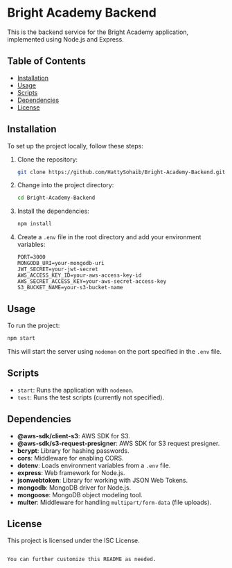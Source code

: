 
# Bright Academy Backend

This is the backend service for the Bright Academy application, implemented using Node.js and Express.

## Table of Contents

- [Installation](#installation)
- [Usage](#usage)
- [Scripts](#scripts)
- [Dependencies](#dependencies)
- [License](#license)

## Installation

To set up the project locally, follow these steps:

1. Clone the repository:
   ```sh
   git clone https://github.com/HattySohaib/Bright-Academy-Backend.git
   ```

2. Change into the project directory:
   ```sh
   cd Bright-Academy-Backend
   ```

3. Install the dependencies:
   ```sh
   npm install
   ```

4. Create a `.env` file in the root directory and add your environment variables:
   ```env
   PORT=3000
   MONGODB_URI=your-mongodb-uri
   JWT_SECRET=your-jwt-secret
   AWS_ACCESS_KEY_ID=your-aws-access-key-id
   AWS_SECRET_ACCESS_KEY=your-aws-secret-access-key
   S3_BUCKET_NAME=your-s3-bucket-name
   ```

## Usage

To run the project:

```sh
npm start
```

This will start the server using `nodemon` on the port specified in the `.env` file.

## Scripts

- `start`: Runs the application with `nodemon`.
- `test`: Runs the test scripts (currently not specified).

## Dependencies

- **@aws-sdk/client-s3**: AWS SDK for S3.
- **@aws-sdk/s3-request-presigner**: AWS SDK for S3 request presigner.
- **bcrypt**: Library for hashing passwords.
- **cors**: Middleware for enabling CORS.
- **dotenv**: Loads environment variables from a `.env` file.
- **express**: Web framework for Node.js.
- **jsonwebtoken**: Library for working with JSON Web Tokens.
- **mongodb**: MongoDB driver for Node.js.
- **mongoose**: MongoDB object modeling tool.
- **multer**: Middleware for handling `multipart/form-data` (file uploads).

## License

This project is licensed under the ISC License.
```

You can further customize this README as needed.
